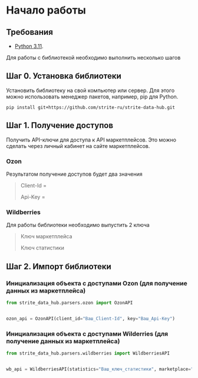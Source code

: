 # Начало работы


## Требования

-  [Python 3.11](https://www.python.org/downloads/release/python-3110/).

Для работы с библиотекой необходимо выполнить несколько шагов

## Шаг 0. Установка библиотеки

Установить библиотеку на свой компьютер или сервер. Для этого можно использовать менеджер пакетов, например, pip для Python.

```commandline
pip install git+https://github.com/strite-ru/strite-data-hub.git
```

## Шаг 1. Получение доступов

Получить API-ключи для доступа к API маркетплейсов. Это можно сделать через личный кабинет на сайте маркетплейсов.

### Ozon

Результатом получение доступов будет два значения

> Client-Id =
> 
> Api-Key =


### Wildberries

Для работы библиотеки необходимо выпустить 2 ключа

> Ключ маркетплейса
> 
> Ключ статистики


## Шаг 2. Импорт библиотеки

### Инициализация объекта с доступами Ozon (для получение данных из маркетплейса)

```python
from strite_data_hub.parsers.ozon import OzonAPI


ozon_api = OzonAPI(client_id="Ваш_Client-Id", key="Ваш_Api-Key")
```

### Инициализация объекта с доступами Wilderries (для получение данных из маркетплейса)

```python
from strite_data_hub.parsers.wildberries import WildberriesAPI


wb_api = WildberriesAPI(statistics="Ваш_ключ_статистики", marketplace="Ваш_ключ_маркетплейса")
```